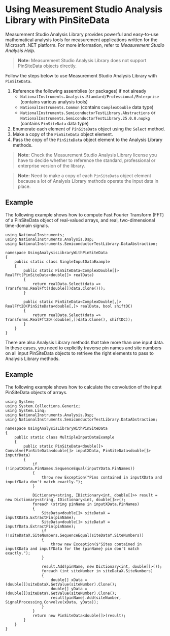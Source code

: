 # Using Measurement Studio Analysis Library with PinSiteData

Measurement Studio Analysis Library provides powerful and easy-to-use mathematical analysis tools for measurement applications written for the Microsoft .NET platform. For more information, refer to *Measurement Studio Analysis Help*.

> **Note:** Measurement Studio Analysis Library does not support PinSiteData objects directly.

Follow the steps below to use Measurement Studio Analysis Library with `PinSiteData`.

 1. Reference the following assemblies (or packages) if not already
	 - `NationalInstruments.Analysis.Standard/Professional/Enterprise` (contains various analysis tools)
	 - `NationalInstruments.Common` (contains `ComplexDouble` data type)
	 - `NationalInstruments.SemiconductorTestLibrary.Abstractions` or `NationalInstruments.SemiconductorTestLibrary.25.0.0.nupkg` (contains `PinSiteData` data type)
2. Enumerate each element of `PinSiteData` object using the `Select` method.
3. Make a copy of the `PinSiteData` object element.
4. Pass the copy of the `PinSiteData` object element to the Analysis Library methods.

> **Note:** Check the Measurement Studio Analysis Library license you have to decide whether to reference the standard, professional or enterprise version of the library.

> **Note:** Need to make a copy of each `PinSiteData` object element because a lot of Analysis Library methods operate the input data in place.

## Example
The following example shows how to compute Fast Fourier Transform (FFT) of a PinSiteData object of real-valued arrays, and real, two-dimensional time-domain signals.
```
using NationalInstruments;
using NationalInstruments.Analysis.Dsp;
using NationalInstruments.SemiconductorTestLibrary.DataAbstraction;

namespace UsingAnalysisLibraryWithPinSiteData
{
    public static class SingleInputDataExample
    {
        public static PinSiteData<ComplexDouble[]> RealFft(PinSiteData<double[]> realData)
        {
            return realData.Select(data => Transforms.RealFft((double[])data.Clone()));
        }

        public static PinSiteData<ComplexDouble[,]> RealFft2D(PinSiteData<double[,]> realData, bool shiftDC)
        {
            return realData.Select(data => Transforms.RealFft2D((double[,])data.Clone(), shiftDC));
        }
    }
}
```

There are also Analysis Library methods that take more than one input data. In these cases, you need to explicitly traverse pin names and site numbers on all input PinSiteData objects to retrieve the right elements to pass to Analysis Library methods.

## Example
The following example shows how to calculate the convolution of the input PinSiteData objects of arrays.
```
using System;
using System.Collections.Generic;
using System.Linq;
using NationalInstruments.Analysis.Dsp;
using NationalInstruments.SemiconductorTestLibrary.DataAbstraction;

namespace UsingAnalysisLibraryWithPinSiteData
{
    public static class MultipleInputDataExample
    {
        public static PinSiteData<double[]> Convolve(PinSiteData<double[]> inputXData, PinSiteData<double[]> inputYData)
		{
			if (!inputXData.PinNames.SequenceEqual(inputYData.PinNames))
			{
				throw new Exception("Pins contained in inputXData and inputYData don't match exactly.");
			}

			Dictionary<string, IDictionary<int, double[]>> result = new Dictionary<string, IDictionary<int, double[]>>();
			foreach (string pinName in inputXData.PinNames)
			{
				SiteData<double[]> siteDataX = inputXData.ExtractPin(pinName);
				SiteData<double[]> siteDataY = inputYData.ExtractPin(pinName);
				if (!siteDataX.SiteNumbers.SequenceEqual(siteDataY.SiteNumbers))
				{
					throw new Exception($"Sites contained in inputXData and inputYData for the {pinName} pin don't match exactly.");
				}

				result.Add(pinName, new Dictionary<int, double[]>());
				foreach (int siteNumber in siteDataX.SiteNumbers)
				{
					double[] xData = (double[])siteDataX.GetValue(siteNumber).Clone();
					double[] yData = (double[])siteDataY.GetValue(siteNumber).Clone();
					result[pinName].Add(siteNumber, SignalProcessing.Convolve(xData, yData));
				}
			}
			return new PinSiteData<double[]>(result);
		}
    }
}
```